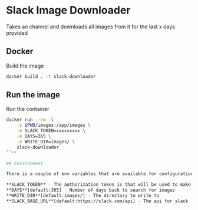 # Slack Image Downloader

Takes an channel and downloads all images from it for the last x days provided

## Docker

Build the image
```bash
docker build . -t slack-downloader
```

## Run the image

Run the container
```bash
docker run --rm  \
    -v $PWD/images:/app/images \
    -e SLACK_TOKEN=xxxxxxxxx \
    -e DAYS=365 \
    -e WRITE_DIR=images/ \
    slack-downloader
``**

## Environment

There is a couple of env variables that are available for configuration

**SLACK_TOKEN** - The authorization token is that will be used to make the api requests 
**DAYS**[default:365] - Number of days back to search for images
**WRITE_DIR**[default:images/] - The directory to write to
**SLACK_BASE_URL**[default:https://slack.com/api] - The api for slack

